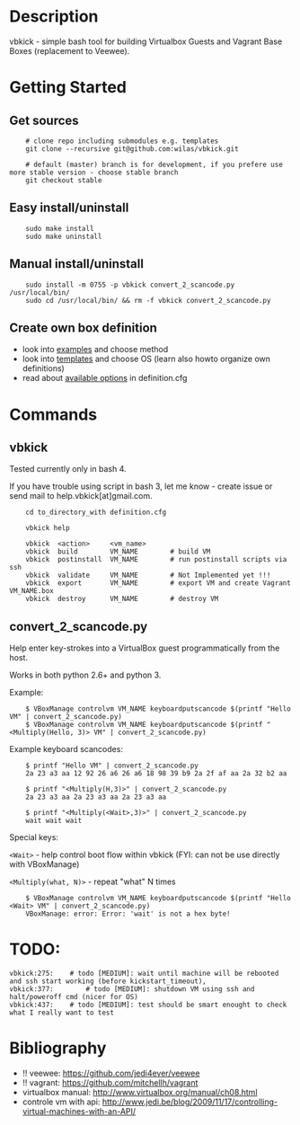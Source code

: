# Description

vbkick - simple bash tool for building Virtualbox Guests and Vagrant Base Boxes (replacement to Veewee).

# Getting Started

## Get sources
```
    # clone repo including submodules e.g. templates
    git clone --recursive git@github.com:wilas/vbkick.git

    # default (master) branch is for development, if you prefere use more stable version - choose stable branch
    git checkout stable
```

## Easy install/uninstall

```
    sudo make install
    sudo make uninstall
```

## Manual install/uninstall

```
    sudo install -m 0755 -p vbkick convert_2_scancode.py /usr/local/bin/
    sudo cd /usr/local/bin/ && rm -f vbkick convert_2_scancode.py
```

## Create own box definition

 - look into [examples](examples) and choose method
 - look into [templates](templates) and choose OS (learn also howto organize own definitions)
 - read about [available options](docs/DEFINITION_CFG.md) in definition.cfg

# Commands

## vbkick

Tested currently only in bash 4.

If you have trouble using script in bash 3, let me know - create issue or send mail to help.vbkick[at]gmail.com.

```
    cd to_directory_with definition.cfg

    vbkick help

    vbkick  <action>     <vm_name>
    vbkick  build        VM_NAME        # build VM
    vbkick  postinstall  VM_NAME        # run postinstall scripts via ssh
    vbkick  validate     VM_NAME        # Not Implemented yet !!!
    vbkick  export       VM_NAME        # export VM and create Vagrant VM_NAME.box
    vbkick  destroy      VM_NAME        # destroy VM
```

## convert_2_scancode.py

Help enter key-strokes into a VirtualBox guest programmatically from the host.

Works in both python 2.6+ and python 3.

Example:
```
    $ VBoxManage controlvm VM_NAME keyboardputscancode $(printf "Hello VM" | convert_2_scancode.py)
    $ VBoxManage controlvm VM_NAME keyboardputscancode $(printf "<Multiply(Hello, 3)> VM" | convert_2_scancode.py)
```

Example keyboard scancodes:
```
    $ printf "Hello VM" | convert_2_scancode.py
    2a 23 a3 aa 12 92 26 a6 26 a6 18 98 39 b9 2a 2f af aa 2a 32 b2 aa

    $ printf "<Multiply(H,3)>" | convert_2_scancode.py
    2a 23 a3 aa 2a 23 a3 aa 2a 23 a3 aa
    
    $ printf "<Multiply(<Wait>,3)>" | convert_2_scancode.py
    wait wait wait 
```

Special keys:

`<Wait>` -  help control boot flow within vbkick (FYI: can not be use directly with VBoxManage)

`<Multiply(what, N)>` - repeat "what" N times

```
    $ VBoxManage controlvm VM_NAME keyboardputscancode $(printf "Hello <Wait> VM" | convert_2_scancode.py)
    VBoxManage: error: Error: 'wait' is not a hex byte!
```

# TODO:

```
vbkick:275:    # todo [MEDIUM]: wait until machine will be rebooted and ssh start working (before kickstart_timeout),
vbkick:377:        # todo [MEDIUM]: shutdown VM using ssh and halt/poweroff cmd (nicer for OS)
vbkick:437:    # todo [MEDIUM]: test should be smart enought to check what I really want to test
```

# Bibliography

 - !! veewee: https://github.com/jedi4ever/veewee
 - !! vagrant: https://github.com/mitchellh/vagrant
 - virtualbox manual: http://www.virtualbox.org/manual/ch08.html
 - controle vm with api: http://www.jedi.be/blog/2009/11/17/controlling-virtual-machines-with-an-API/
